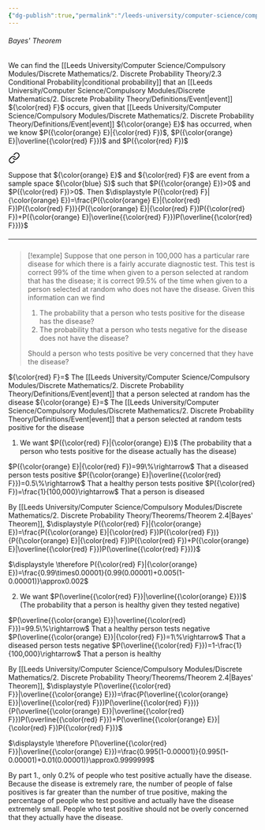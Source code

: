 ```yaml
---
{"dg-publish":true,"permalink":"/leeds-university/computer-science/compulsory-modules/discrete-mathematics/2-discrete-probability-theory/2-5-bayes-theorem/"}
---
```


###### Bayes' Theorem

We can find the [[Leeds University/Computer Science/Compulsory Modules/Discrete Mathematics/2. Discrete Probability Theory/2.3 Conditional Probability\|conditional probability]] that an [[Leeds University/Computer Science/Compulsory Modules/Discrete Mathematics/2. Discrete Probability Theory/Definitions/Event\|event]] ${\color{red} F}$ occurs, given that [[Leeds University/Computer Science/Compulsory Modules/Discrete Mathematics/2. Discrete Probability Theory/Definitions/Event\|event]] ${\color{orange} E}$ has occurred, when we know $P({\color{orange} E}|{\color{red} F})$, $P({\color{orange} E}|\overline{{\color{red} F}})$ and $P({\color{red} F})$


<div class="transclusion internal-embed is-loaded"><a class="markdown-embed-link" href="/leeds-university/computer-science/compulsory-modules/discrete-mathematics/2-discrete-probability-theory/theorems/theorem-2-4/" aria-label="Open link"><svg xmlns="http://www.w3.org/2000/svg" width="24" height="24" viewBox="0 0 24 24" fill="none" stroke="currentColor" stroke-width="2" stroke-linecap="round" stroke-linejoin="round" class="svg-icon lucide-link"><path d="M10 13a5 5 0 0 0 7.54.54l3-3a5 5 0 0 0-7.07-7.07l-1.72 1.71"></path><path d="M14 11a5 5 0 0 0-7.54-.54l-3 3a5 5 0 0 0 7.07 7.07l1.71-1.71"></path></svg></a><div class="markdown-embed">




Suppose that ${\color{orange} E}$ and ${\color{red} F}$ are event from a sample space ${\color{blue} S}$ such that $P({\color{orange} E})>0$ and $P({\color{red} F})>0$. Then
$\displaystyle P({\color{red} F}|{\color{orange} E})=\frac{P({\color{orange} E}|{\color{red} F})P({\color{red} F})}{P({\color{orange} E}|{\color{red} F})P({\color{red} F})+P({\color{orange} E}|\overline{{\color{red} F}})P(\overline{{\color{red} F}})}$


</div></div>


##### <hr>

>[!example] 
>Suppose that one person in 100,000 has a particular rare disease for which there is a fairly accurate diagnostic test. This test is correct 99% of the time when given to a person selected at random that has the disease; it is correct 99.5% of the time when given to a person selected at random who does not have the disease. Given this information can we find
>1. The probability that a person who tests positive for the disease has the disease?
>2. The probability that a person who tests negative for the disease does not have the disease?
>
>Should a person who tests positive be very concerned that they have the disease?

${\color{red} F}=$ The [[Leeds University/Computer Science/Compulsory Modules/Discrete Mathematics/2. Discrete Probability Theory/Definitions/Event\|event]] that a person selected at random has the disease
${\color{orange} E}=$ The [[Leeds University/Computer Science/Compulsory Modules/Discrete Mathematics/2. Discrete Probability Theory/Definitions/Event\|event]] that a person selected at random tests positive for the disease

1. We want $P({\color{red} F}|{\color{orange} E})$ (The probability that a person who tests positive for the disease actually has the disease)

$P({\color{orange} E}|{\color{red} F})=99\%\rightarrow$ That a diseased person tests positive
$P({\color{orange} E}|\overline{{\color{red} F}})=0.5\%\rightarrow$ That a healthy person tests positive
$P({\color{red} F})=\frac{1}{100,000}\rightarrow$ That a person is diseased

By [[Leeds University/Computer Science/Compulsory Modules/Discrete Mathematics/2. Discrete Probability Theory/Theorems/Theorem 2.4\|Bayes' Theorem]], $\displaystyle P({\color{red} F}|{\color{orange} E})=\frac{P({\color{orange} E}|{\color{red} F})P({\color{red} F})}{P({\color{orange} E}|{\color{red} F})P({\color{red} F})+P({\color{orange} E}|\overline{{\color{red} F}})P(\overline{{\color{red} F}})}$

$\displaystyle \therefore P({\color{red} F}|{\color{orange} E})=\frac{0.99\times0.00001}{0.99(0.00001)+0.005(1-0.00001)}\approx0.002$

2. We want $P(\overline{{\color{red} F}}|\overline{{\color{orange} E}})$ (The probability that a person is healthy given they tested negative)

$P(\overline{{\color{orange} E}}|\overline{{\color{red} F}})=99.5\%\rightarrow$ That a healthy person tests negative
$P(\overline{{\color{orange} E}}|{\color{red} F})=1\%\rightarrow$ That a diseased person tests negative
$P(\overline{{\color{red} F}})=1-\frac{1}{100,000}\rightarrow$ That a person is healthy


By [[Leeds University/Computer Science/Compulsory Modules/Discrete Mathematics/2. Discrete Probability Theory/Theorems/Theorem 2.4\|Bayes' Theorem]], $\displaystyle P(\overline{{\color{red} F}}|\overline{{\color{orange} E}})=\frac{P(\overline{{\color{orange} E}}|\overline{{\color{red} F}})P(\overline{{\color{red} F}})}{P(\overline{{\color{orange} E}}|\overline{{\color{red} F}})P(\overline{{\color{red} F}})+P(\overline{{\color{orange} E}}|{\color{red} F})P({\color{red} F})}$

$\displaystyle \therefore P(\overline{{\color{red} F}}|\overline{{\color{orange} E}})=\frac{0.995(1-0.00001)}{0.995(1-0.00001)+0.01(0.00001)}\approx0.9999999$

By part 1., only 0.2% of people who test positive actually have the disease. Because the disease is extremely rare, the number of people of false positives is far greater than the number of true positive, making the percentage of people who test positive and actually have the disease extremely small. People who test positive should not be overly concerned that they actually have the disease.
